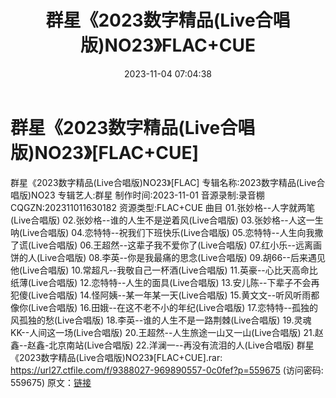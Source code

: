 ﻿---
title: 群星《2023数字精品(Live合唱版)NO23》FLAC+CUE
date: 2023-11-04 07:04:38
categories: APE、FLAC、MP3
tags: 纯音雅乐
---
# 群星《2023数字精品(Live合唱版)NO23》[FLAC+CUE]

群星《2023数字精品(Live合唱版)NO23》[FLAC]
专辑名称:2023数字精品(Live合唱版)NO23
专辑艺人:群星
制作时间:2023-11-01
音源录制:录音棚
CQGZN:202311011630182
资源类型:FLAC+CUE
曲目
01.张妙格--人字就两笔(Live合唱版)
02.张妙格--谁的人生不是逆着风(Live合唱版)
03.张妙格--人这一生呐(Live合唱版)
04.恋特特--祝我们下班快乐(Live合唱版)
05.恋特特--人生向我撒了谎(Live合唱版)
06.王超然--这辈子我不爱你了(Live合唱版)
07.红小乐--远离画饼的人(Live合唱版)
08.李英--你是我最痛的思念(Live合唱版)
09.胡66--后来遇见他(Live合唱版)
10.常超凡--我敬自己一杯酒(Live合唱版)
11.英豪--心比天高命比纸薄(Live合唱版)
12.恋特特--人生的面具(Live合唱版)
13.安儿陈--下辈子不会再犯傻(Live合唱版)
14.怪阿姨--某一年某一天(Live合唱版)
15.黄文文--听风听雨都像你(Live合唱版)
16.田娥--在这不老不小的年纪(Live合唱版)
17.恋特特--孤独的风孤独的愁(Live合唱版)
18.李英--谁的人生不是一路荆棘(Live合唱版)
19.灵魂KK--人间这一场(Live合唱版)
20.王超然--人生旅途一山又一山(Live合唱版)
21.赵鑫--赵鑫-北京南站(Live合唱版)
22.洋澜一--再没有流泪的人(Live合唱版)
群星《2023数字精品(Live合唱版)NO23》[FLAC+CUE].rar: https://url27.ctfile.com/f/9388027-969890557-0c0fef?p=559675
(访问密码: 559675)
原文：[链接](https://blog.sina.com.cn/s/blog_1647c7e76010313q3.html)
